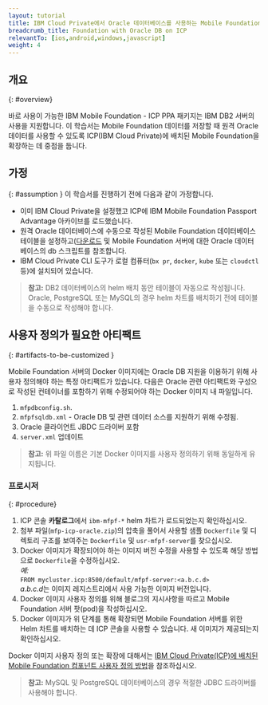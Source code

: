 ```yaml
---
layout: tutorial
title: IBM Cloud Private에서 Oracle 데이터베이스를 사용하는 Mobile Foundation 설정
breadcrumb_title: Foundation with Oracle DB on ICP
relevantTo: [ios,android,windows,javascript]
weight: 4
---
```

<!-- NLS_CHARSET=UTF-8 -->
## 개요
{: #overview}

바로 사용이 가능한 IBM Mobile Foundation - ICP PPA 패키지는 IBM DB2 서버의 사용을 지원합니다. 이 학습서는 Mobile Foundation 데이터를 저장할 때 원격 Oracle 데이터를 사용할 수 있도록 ICP(IBM Cloud Private)에 배치된 Mobile Foundation을 확장하는 데 중점을 둡니다.

## 가정
{: #assumption }
이 학습서를 진행하기 전에 다음과 같이 가정합니다.

* 이미 IBM Cloud Private을 설정했고 ICP에 IBM Mobile Foundation Passport Advantage 아카이브를 로드했습니다.
* 원격 Oracle 데이터베이스에 수동으로 작성된 Mobile Foundation 데이터베이스 테이블을 설정하고([다운로드]((customizable-db-artifacts-for-mfp-icp.zip)) 및 Mobile Foundation 서버에 대한 Oracle 데이터베이스의 db 스크립트를 참조합니다.
* IBM Cloud Private CLI 도구가 로컬 컴퓨터(`bx pr`, `docker`, `kube` 또는 `cloudctl` 등)에 설치되어 있습니다.

>**참고:** DB2 데이터베이스의 helm 배치 동안 테이블이 자동으로 작성됩니다. Oracle, PostgreSQL 또는 MySQL의 경우 helm 차트를 배치하기 전에 테이블을 수동으로 작성해야 합니다.

## 사용자 정의가 필요한 아티팩트
{: #artifacts-to-be-customized }

Mobile Foundation 서버의 Docker 이미지에는 Oracle DB 지원을 이용하기 위해 사용자 정의해야 하는 특정 아티팩트가 있습니다. 다음은 Oracle 관련 아티팩트와 구성으로 작성된 컨테이너를 포함하기 위해 수정되어야 하는 Docker 이미지 내 파일입니다.
1.	`mfpdbconfig.sh`.
2.	`mfpfsqldb.xml` - Oracle DB 및 관련 데이터 소스를 지원하기 위해 수정됨.
3.	Oracle 클라이언트 JBDC 드라이버 포함
4.	`server.xml` 업데이트

>**참고:** 위 파일 이름은 기본 Docker 이미지를 사용자 정의하기 위해 동일하게 유지됩니다.


### 프로시저
{: #procedure}

1.	ICP 콘솔 **카탈로그**에서 `ibm-mfpf-*` helm 차트가 로드되었는지 확인하십시오.
2.	첨부 파일(`mfp-icp-oracle.zip`)의 압축을 풀어서 사용할 샘플 `Dockerfile` 및 디렉토리 구조를 보여주는 `Dockerfile` 및 `usr-mfpf-server`를 찾으십시오.
3.	Docker 이미지가 확장되어야 하는 이미지 버전 수정을 사용할 수 있도록 해당 방법으로 `Dockerfile`을 수정하십시오.<br/>
     *예:*<br/>
      `FROM mycluster.icp:8500/default/mfpf-server:<a.b.c.d>`<br/>
       *a.b.c.d*는 이미지 레지스트리에서 사용 가능한 이미지 버전입니다.
4.	Docker 이미지 사용자 정의를 위해 블로그의 지시사항을 따르고 Mobile Foundation 서버 팟(pod)을 작성하십시오.
5.	Docker 이미지가 위 단계를 통해 확장되면 Mobile Foundation 서버를 위한 Helm 차트를 배치하는 데 ICP 콘솔을 사용할 수 있습니다. 새 이미지가 제공되는지 확인하십시오.

Docker 이미지 사용자 정의 또는 확장에 대해서는 [IBM Cloud Private(ICP)에 배치된 Mobile Foundation 컴포넌트 사용자 정의 방법](https://mobilefirstplatform.ibmcloud.com/blog/2018/11/04/customize-mfp-on-icp/)을 참조하십시오.

>**참고:** MySQL 및 PostgreSQL 데이터베이스의 경우 적절한 JDBC 드라이버를 사용해야 합니다.
